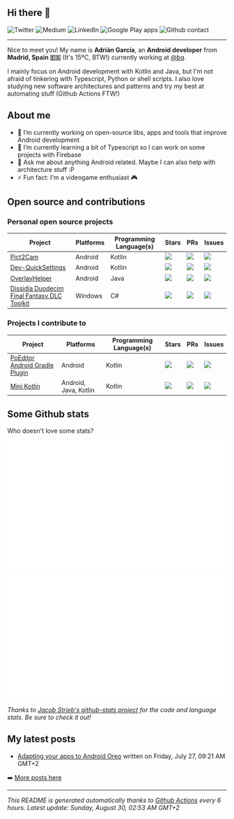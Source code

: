 ## Hi there 👋
![Twitter](https://img.shields.io/badge/%20-1ca0f1?color=1ca0f1&label=@agl89&logo=twitter&logoColor=white&style=flat-square&link=https://twitter.com/agl89)
![Medium](https://img.shields.io/badge/%20-00ab6c?color=00ab6c&label=Adri%C3%A1n%20Garc%C3%ADa&logo=medium&logoColor=white&style=flat-square&link=https://medium.com/@adrian.gl)
![LinkedIn](https://img.shields.io/badge/%20-0e76a8?color=0e76a8&label=adriangarcialopez&logo=linkedin&logoColor=white&style=flat-square&link=https://www.linkedin.com/in/adriangarcialopez)
![Google Play apps](https://img.shields.io/badge/%20-ffd400?color=ffd400&label=Adri%C3%A1n%20Garc%C3%ADa&logo=google-play&logoColor=white&style=flat-square&link=https://play.google.com/store/apps/developer?id=Adri%C3%A1n+Garc%C3%ADa)
![Github contact](https://img.shields.io/badge/%20-f5f5f5?color=f5f5f5&label=Contact%20me%20on%20GitHub&logo=github&logoColor=white&style=flat-square&link=https://github.com/adriangl/adriangl/issues/new)

------------

Nice to meet you! My name is **Adrián García**, an **Android developer** from **Madrid, Spain 🇪🇸** (It's 15ºC, BTW!) currently working at [@bq](https://github.com/bq).

I mainly focus on Android development with Kotlin and Java, but I'm not afraid of tinkering with Typescript, Python or shell scripts.
I also love studying new software architectures and patterns and try my best at automating stuff (Github Actions FTW!) 

## About me
<!--
- 🔭 I’m currently working on ...
- 🌱 I’m currently learning ...
- 👯 I’m looking to collaborate on ...
- 🤔 I’m looking for help with ...
- 💬 Ask me about ...
- 📫 How to reach me: ...
- 😄 Pronouns: ...
- ⚡ Fun fact: ...
-->
- 🔭 I’m currently working on open-source libs, apps and tools that improve Android development
- 🌱 I’m currently learning a bit of Typescript so I can work on some projects with Firebase
- 💬 Ask me about anything Android related. Maybe I can also help with architecture stuff :P
- ⚡ Fun fact: I'm a videogame enthusiast 🎮

## Open source and contributions
### Personal open source projects
| Project  |   Platforms   |  Programming Language(s)  | Stars | PRs | Issues |
| -------  | ------------- | ------------------------- | ----- | --- | ------ |
| [Pict2Cam](https://github.com/adriangl&#x2F;pict2cam) | Android | Kotlin | ![](https://img.shields.io/github/stars/adriangl&#x2F;pict2cam?style=flat-square) | ![](https://img.shields.io/github/issues-pr/adriangl&#x2F;pict2cam?style=flat-square) | ![](https://img.shields.io/github/issues/adriangl&#x2F;pict2cam?style=flat-square)
| [Dev-QuickSettings](https://github.com/adriangl&#x2F;Dev-QuickSettings) | Android | Kotlin | ![](https://img.shields.io/github/stars/adriangl&#x2F;Dev-QuickSettings?style=flat-square) | ![](https://img.shields.io/github/issues-pr/adriangl&#x2F;Dev-QuickSettings?style=flat-square) | ![](https://img.shields.io/github/issues/adriangl&#x2F;Dev-QuickSettings?style=flat-square)
| [OverlayHelper](https://github.com/adriangl&#x2F;OverlayHelper) | Android | Java | ![](https://img.shields.io/github/stars/adriangl&#x2F;OverlayHelper?style=flat-square) | ![](https://img.shields.io/github/issues-pr/adriangl&#x2F;OverlayHelper?style=flat-square) | ![](https://img.shields.io/github/issues/adriangl&#x2F;OverlayHelper?style=flat-square)
| [Dissidia Duodecim Final Fantasy DLC Toolkit](https://github.com/adriangl&#x2F;DissDlcToolkit) | Windows | C# | ![](https://img.shields.io/github/stars/adriangl&#x2F;DissDlcToolkit?style=flat-square) | ![](https://img.shields.io/github/issues-pr/adriangl&#x2F;DissDlcToolkit?style=flat-square) | ![](https://img.shields.io/github/issues/adriangl&#x2F;DissDlcToolkit?style=flat-square)

### Projects I contribute to
| Project  |   Platforms   |  Programming Language(s)  | Stars | PRs | Issues |
| -------  | ------------- | ------------------------- | ----- | --- | ------ |
| [PoEditor Android Gradle Plugin](https://github.com/bq&#x2F;poeditor-android-gradle-plugin) | Android | Kotlin | ![](https://img.shields.io/github/stars/bq&#x2F;poeditor-android-gradle-plugin?style=flat-square) | ![](https://img.shields.io/github/issues-pr/bq&#x2F;poeditor-android-gradle-plugin?style=flat-square) | ![](https://img.shields.io/github/issues/bq&#x2F;poeditor-android-gradle-plugin?style=flat-square)
| [Mini Kotlin](https://github.com/bq&#x2F;mini-kotlin) | Android, Java, Kotlin | Kotlin | ![](https://img.shields.io/github/stars/bq&#x2F;mini-kotlin?style=flat-square) | ![](https://img.shields.io/github/issues-pr/bq&#x2F;mini-kotlin?style=flat-square) | ![](https://img.shields.io/github/issues/bq&#x2F;mini-kotlin?style=flat-square)

## Some Github stats
Who doesn't love some stats?

![Code stats](https://github.com/adriangl/github-stats/raw/master/generated/overview.svg) 
![Top Langs](https://github.com/adriangl/github-stats/raw/master/generated/languages.svg)

_Thanks to [Jacob Strieb's github-stats project](https://github.com/jstrieb/github-stats) for the code and language stats. Be sure to check it out!_

## My latest posts
* [Adapting your apps to Android Oreo](https:&#x2F;&#x2F;medium.com&#x2F;bq-engineering&#x2F;adapting-your-apps-to-android-oreo-56055fbfbeef?source&#x3D;rss-9494e2f269a9------2) written on Friday, July 27, 09:21 AM GMT+2

➡️ [More posts here](https:&#x2F;&#x2F;medium.com&#x2F;@adrian.gl?source&#x3D;rss-9494e2f269a9------2)

------------

_This README is generated automatically thanks to [Github Actions](https://github.com/features/actions) every 6 hours. Latest update: Sunday, August 30, 02:53 AM GMT+2_